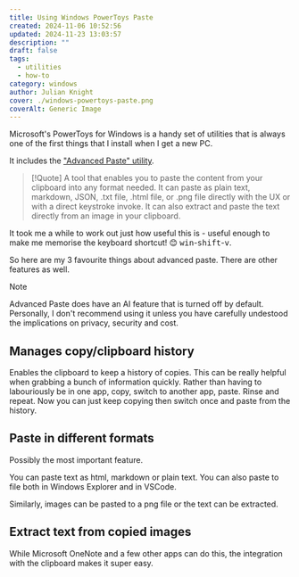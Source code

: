 ```yaml
---
title: Using Windows PowerToys Paste
created: 2024-11-06 10:52:56
updated: 2024-11-23 13:03:57
description: ""
draft: false
tags:
  - utilities
  - how-to
category: windows
author: Julian Knight
cover: ./windows-powertoys-paste.png
coverAlt: Generic Image
---
```


Microsoft's PowerToys for Windows is a handy set of utilities that is always one of the first things that I install when I get a new PC.

It includes the ["Advanced Paste" utility](https://learn.microsoft.com/en-gb/windows/powertoys/advanced-paste).

> [!Quote]
> A tool that enables you to paste the content from your clipboard into any format needed. It can paste as plain text, markdown, JSON, .txt file, .html file, or .png file directly with the UX or with a direct keystroke invoke. It can also extract and paste the text directly from an image in your clipboard.

It took me a while to work out just how useful this is - useful enough to make me memorise the keyboard shortcut! 😊 <kbd>win</kbd>-<kbd>shift</kbd>-<kbd>v</kbd>.

So here are my 3 favourite things about advanced paste. There are other features as well.

> [!Note]
> Advanced Paste does have an AI feature that is turned off by default. Personally, I don't recommend using it unless you have carefully undestood the implications on privacy, security and cost.

## Manages copy/clipboard history

Enables the clipboard to keep a history of copies. This can be really helpful when grabbing a bunch of information quickly. Rather than having to labouriously be in one app, copy, switch to another app, paste. Rinse and repeat. Now you can just keep copying then switch once and paste from the history.

## Paste in different formats

Possibly the most important feature.

You can paste text as html, markdown or plain text. You can also paste to file both in Windows Explorer and in VSCode.

Similarly, images can be pasted to a png file or the text can be extracted.

## Extract text from copied images

While Microsoft OneNote and a few other apps can do this, the integration with the clipboard makes it super easy.
